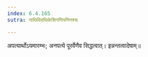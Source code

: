```yaml
---
index: 6.4.165
sutra: गाथिविदथिकेशिगणिपणिनश्च

---
```

   अपत्यार्थोऽयमारम्भः; अनपत्ये पूरर्वेणैव सिद्धत्वात्। इन्नन्तत्वादेषाम्॥